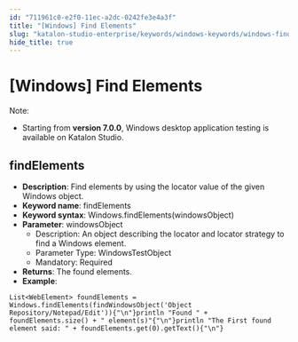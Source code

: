 ```yaml
---
id: "711961c0-e2f0-11ec-a2dc-0242fe3e4a3f"
title: "[Windows] Find Elements"
slug: "katalon-studio-enterprise/keywords/windows-keywords/windows-find-elements"
hide_title: true
---
```


# <a id="id_0" class="anchor_top_offset"/><a id="ariaid-title1" class="anchor_top_offset"/>[Windows] Find Elements

              
<div xmlns="http://www.w3.org/1999/xhtml" className="note note note_note" id="id_0__id"><span className="note__title">Note:</span> 
  <ul className="ul"><li className="li"><p className="p">Starting from <strong className="ph b">version 7.0.0</strong>, Windows desktop
        application testing is available on Katalon Studio.</p></li></ul>
</div>
      

## <a id="id_0__id_1" class="anchor_top_offset"/>findElements

              
<ul xmlns="http://www.w3.org/1999/xhtml" className="ul"><li className="li">     <strong className="ph b">Description</strong>: Find elements by using the     locator value of the given Windows object.</li><li className="li">     <strong className="ph b">Keyword name</strong>: findElements</li><li className="li">     <strong className="ph b">Keyword syntax</strong>:     Windows.findElements(windowsObject)</li><li className="li">     <strong className="ph b">Parameter</strong>: windowsObject      <ul className="ul"><li className="li">Description: An object describing the locator and locator         strategy to find a Windows element.</li><li className="li">Parameter Type: WindowsTestObject</li><li className="li">Mandatory: Required</li></ul>   </li><li className="li">     <strong className="ph b">Returns</strong>: The found elements.</li><li className="li">     <strong className="ph b">Example</strong>:</li></ul> 
              
<pre xmlns="http://www.w3.org/1999/xhtml" className="pre codeblock"><code>List&lt;WebElement&gt; foundElements = Windows.findElements(findWindowsObject('Object Repository/Notepad/Edit')){"\n"}println "Found " + foundElements.size() + " element(s)"{"\n"}println "The First found element said: " + foundElements.get(0).getText(){"\n"}</code></pre> 
            
